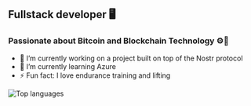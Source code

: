 ## Fullstack developer 🖥️
### Passionate about Bitcoin and Blockchain Technology ⚙️🔋

- 🔭 I’m currently working on a project built on top of the Nostr protocol
- 🌱 I’m currently learning Azure
- ⚡ Fun fact: I love endurance training and lifting 

![Top languages](https://github-readme-stats.vercel.app/api/top-langs/?username=mattwilson02&layout=compact&langs_count=9&theme=dark%22/%3E)
